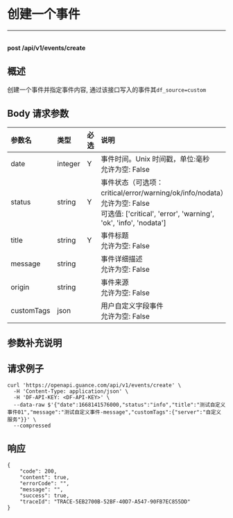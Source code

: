 # 创建一个事件

---

<br />**post /api/v1/events/create**

## 概述
创建一个事件并指定事件内容, 通过该接口写入的事件其`df_source=custom`




## Body 请求参数

| 参数名        | 类型     | 必选   | 说明              |
|:-----------|:-------|:-----|:----------------|
| date | integer | Y | 事件时间。Unix 时间戳，单位:毫秒<br>允许为空: False <br> |
| status | string | Y | 事件状态（可选项：critical/error/warning/ok/info/nodata）<br>允许为空: False <br>可选值: ['critical', 'error', 'warning', 'ok', 'info', 'nodata'] <br> |
| title | string | Y | 事件标题<br>允许为空: False <br> |
| message | string |  | 事件详细描述<br>允许为空: False <br> |
| origin | string |  | 事件来源<br>允许为空: False <br> |
| customTags | json |  | 用户自定义字段事件<br>允许为空: False <br> |

## 参数补充说明





## 请求例子
```shell
curl 'https://openapi.guance.com/api/v1/events/create' \
  -H 'Content-Type: application/json' \
  -H 'DF-API-KEY: <DF-API-KEY>' \
  --data-raw $'{"date":1668141576000,"status":"info","title":"测试自定义事件01","message":"测试自定义事件-message","customTags":{"server":"自定义服务"}}' \
  --compressed
```




## 响应
```shell
{
    "code": 200,
    "content": true,
    "errorCode": "",
    "message": "",
    "success": true,
    "traceId": "TRACE-5EB2700B-52BF-40D7-A547-90FB7EC855DD"
} 
```




